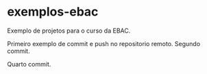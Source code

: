 # exemplos-ebac
Exemplo de projetos para o curso da EBAC.

Primeiro exemplo de commit e push no repositorio remoto.
Segundo commit.

Quarto commit.

